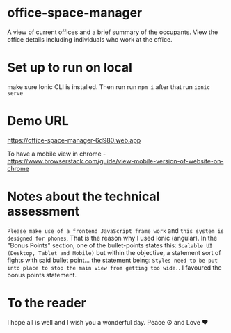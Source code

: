 # office-space-manager
A view of current offices and a brief summary of the occupants. View the office details including individuals who work at the office.

# Set up to run on local
make sure Ionic CLI is installed. Then run run `npm i` after that run `ionic serve`

# Demo URL
https://office-space-manager-6d980.web.app

To have a mobile view in chrome - https://www.browserstack.com/guide/view-mobile-version-of-website-on-chrome


# Notes about the technical assessment
`Please make use of a frontend JavaScript frame work` and `this system is designed for phones`, That is the reason why I used Ionic (angular).
In the "Bonus Points" section, one of the bullet-points states this: `Scalable UI (Desktop, Tablet and Mobile)` but within the objective, a statement sort of fights with said bullet point... the statement being:  `Styles need to be put into place to stop the main view from getting too wide.`. I favoured the bonus points statement.

# To the reader
I hope all is well and I wish you a wonderful day. Peace ☮️  and Love ❤️